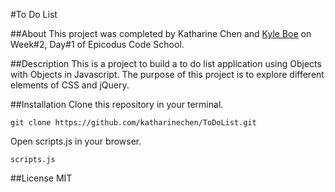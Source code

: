 #To Do List 

##About 
This project was completed by Katharine Chen and [Kyle Boe](https://github.com/kyleboe) on Week#2, Day#1 of Epicodus Code School. 

##Description 
This is a project to build a to do list application using Objects with Objects in Javascript. The purpose of this project is to explore different elements of CSS and jQuery. 

##Installation 
Clone this repository in your terminal. 

    git clone https://github.com/katharinechen/ToDoList.git

Open scripts.js in your browser. 
    
    scripts.js 

##License 
MIT 